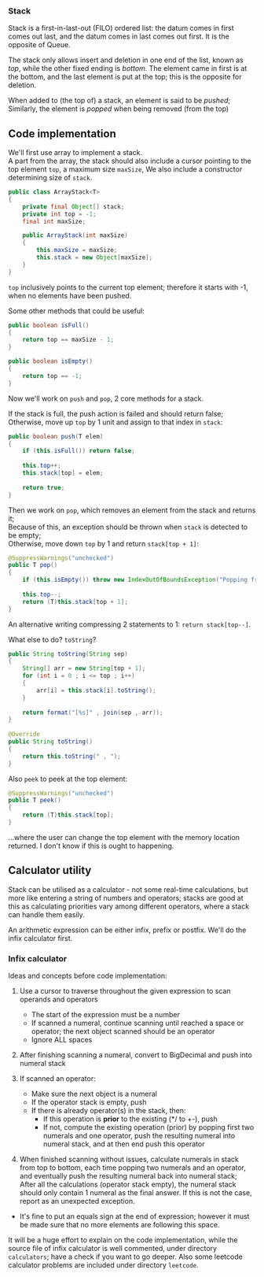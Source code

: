 ### Stack
Stack is a first-in-last-out (FILO) ordered list: the datum comes in first comes out last, and the datum comes in last comes out first. It is the opposite of Queue.

The stack only allows insert and deletion in one end of the list, known as *top*, while the other fixed ending is *bottom*. The element came in first is at the bottom, and the last element is put at the top; this is the opposite for deletion.

When added to (the top of) a stack, an element is said to be *pushed*; Similarly, the element is *popped* when being removed (from the top) 

## Code implementation
We'll first use array to implement a stack.</br>
A part from the array, the stack should also include a cursor pointing to the top element `top`, a maximum size `maxSize`, 
We also include a constructor determining size of `stack`.
```java
public class ArrayStack<T>
{
	private final Object[] stack;
	private int top = -1;
	final int maxSize;

	public ArrayStack(int maxSize)
	{
		this.maxSize = maxSize;
		this.stack = new Object[maxSize];
	}
}
```
`top` inclusively points to the current top element; therefore it starts with -1, when no elements have been pushed.

Some other methods that could be useful:
```java
public boolean isFull()
{
	return top == maxSize - 1;
}

public boolean isEmpty()
{
	return top == -1;
}
```

Now we'll work on `push` and `pop`, 2 core methods for a stack.

If the stack is full, the push action is failed and should return false;</br>
Otherwise, move up `top` by 1 unit and assign to that index in `stack`:
```java
public boolean push(T elem)
{
	if (this.isFull()) return false;
	
	this.top++;
	this.stack[top] = elem;
                                     
	return true;
}
```

Then we work on `pop`, which removes an element from the stack and returns it;</br>
Because of this, an exception should be thrown when `stack` is detected to be empty;</br>
Otherwise, move down `top` by 1 and return `stack[top + 1]`:
```java
@SuppressWarnings("unchecked")
public T pop()
{
	if (this.isEmpty()) throw new IndexOutOfBoundsException("Popping from an empty stack");
                                                                                            
	this.top--;
	return (T)this.stack[top + 1];
}
```

An alternative writing compressing 2 statements to 1: `return stack[top--]`.

What else to do? `toString`?
```java
public String toString(String sep)
{
	String[] arr = new String[top + 1];
	for (int i = 0 ; i <= top ; i++)
	{
		arr[i] = this.stack[i].toString();
	}
                                             
	return format("[%s]" , join(sep , arr));
}
                                             
@Override
public String toString()
{
	return this.toString(" , ");
}
```

Also `peek` to peek at the top element:
```java
@SuppressWarnings("unchecked")
public T peek()
{
	return (T)this.stack[top];
}
```
...where the user can change the top element with the memory location returned. I don't know if this is ought to happening.

## Calculator utility
Stack can be utilised as a calculator - not some real-time calculations, but more like entering a string of numbers and operators;
stacks are good at this as calculating priorities vary among different operators, where a stack can handle them easily.

An arithmetic expression can be either infix, prefix or postfix. We'll do the infix calculator first. 

### Infix calculator
Ideas and concepts before code implementation:
1. Use a cursor to traverse throughout the given expression to scan operands and operators
	* The start of the expression must be a number
	* If scanned a numeral, continue scanning until reached a space or operator; the next object scanned should be an operator
	* Ignore ALL spaces

2. After finishing scanning a numeral, convert to BigDecimal and push into numeral stack

3. If scanned an operator:
	* Make sure the next object is a numeral
	* If the operator stack is empty, push
	* If there is already operator(s) in the stack, then:
		* If this operation is __prior__ to the existing (*/ to +-), push
		* If not, compute the existing operation (prior) by popping first two numerals and one operator, push the resulting numeral into numeral stack, and at then end push this operator

4. When finished scanning without issues, calculate numerals in stack from top to bottom, each time popping two numerals and an operator, and eventually push the resulting numeral back into numeral stack;</br>
After all the calculations (operator stack empty), the numeral stack should only contain 1 numeral as the final answer. If this is not the case, report as an unexpected exception.
* It's fine to put an equals sign at the end of expression; however it must be made sure that no more elements are following this space.

It will be a huge effort to explain on the code implementation, while the source file of infix calculator is well commented, under directory `calculators`; have a check if you want to go deeper.
Also some leetcode calculator problems are included under directory `leetcode`.